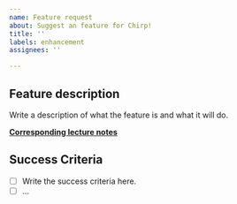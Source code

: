 ```yaml
---
name: Feature request
about: Suggest an feature for Chirp!
title: ''
labels: enhancement
assignees: ''

---
```


## Feature description
Write a description of what the feature is and what it will do.


**[Corresponding lecture notes](https://github.com/itu-bdsa/lecture_notes/blob/main/sessions/session_X/...)**

## Success Criteria
- [ ] Write the success criteria here.
- [ ] ...
